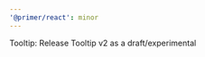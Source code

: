 ```yaml
---
'@primer/react': minor
---
```


Tooltip: Release Tooltip v2 as a draft/experimental

<!-- Changed components: _none_ -->
